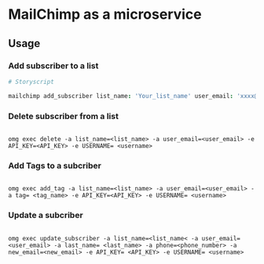 # MailChimp as a microservice

## Usage

### Add subscriber to a list

```coffee
# Storyscript

mailchimp add_subscriber list_name: 'Your_list_name' user_email: 'xxxx@gmail.com' first_name: 'John' last_name: 'Doe' status: 'subscribed/unsubscribed' address: 'user_address' phone: '+1xxxx' API_KEY: 'Mailchimp API key' USERNAME: 'Mailchimp Username'

```

### Delete subscriber from a list

```

omg exec delete -a list_name=<list_name> -a user_email=<user_email> -e API_KEY=<API_KEY> -e USERNAME= <username>

```

### Add Tags to a subcriber

```

omg exec add_tag -a list_name=<list_name> -a user_email=<user_email> -a tag= <tag_name> -e API_KEY=<API_KEY> -e USERNAME= <username>

```

### Update a subcriber

```

omg exec update_subscriber -a list_name=<list_name< -a user_email= <user_email> -a last_name= <last_name> -a phone=<phone_number> -a new_email=<new_email> -e API_KEY= <API_KEY> -e USERNAME= <username>

```
